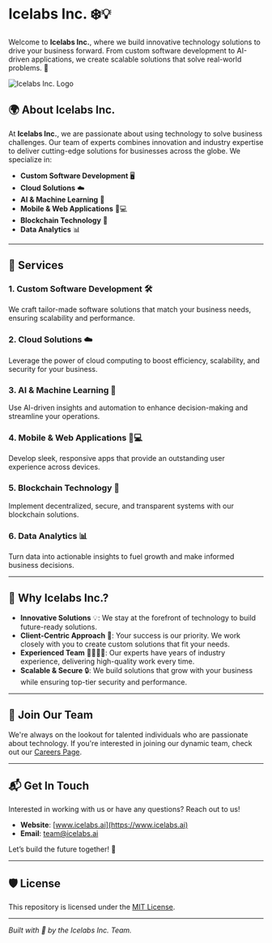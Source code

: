# Icelabs Inc. ❄️💡

Welcome to **Icelabs Inc.**, where we build innovative technology solutions to drive your business forward. From custom software development to AI-driven applications, we create scalable solutions that solve real-world problems. 🚀

![Icelabs Inc. Logo](https://your-logo-url.com)

## 🌍 About Icelabs Inc.

At **Icelabs Inc.**, we are passionate about using technology to solve business challenges. Our team of experts combines innovation and industry expertise to deliver cutting-edge solutions for businesses across the globe. We specialize in:

- **Custom Software Development** 🖥️
- **Cloud Solutions** ☁️
- **AI & Machine Learning** 🤖
- **Mobile & Web Applications** 📱💻
- **Blockchain Technology** 🔗
- **Data Analytics** 📊

---

## 🚀 Services

### 1. **Custom Software Development** 🛠️
We craft tailor-made software solutions that match your business needs, ensuring scalability and performance.

### 2. **Cloud Solutions** ☁️
Leverage the power of cloud computing to boost efficiency, scalability, and security for your business.

### 3. **AI & Machine Learning** 🤖
Use AI-driven insights and automation to enhance decision-making and streamline your operations.

### 4. **Mobile & Web Applications** 📱💻
Develop sleek, responsive apps that provide an outstanding user experience across devices.

### 5. **Blockchain Technology** 🔗
Implement decentralized, secure, and transparent systems with our blockchain solutions.

### 6. **Data Analytics** 📊
Turn data into actionable insights to fuel growth and make informed business decisions.

---

## 🌟 Why Icelabs Inc.?

- **Innovative Solutions** 💡: We stay at the forefront of technology to build future-ready solutions.
- **Client-Centric Approach** 🎯: Your success is our priority. We work closely with you to create custom solutions that fit your needs.
- **Experienced Team** 👨‍💻👩‍💻: Our experts have years of industry experience, delivering high-quality work every time.
- **Scalable & Secure** 🔒: We build solutions that grow with your business while ensuring top-tier security and performance.

---

## 💼 Join Our Team

We're always on the lookout for talented individuals who are passionate about technology. If you're interested in joining our dynamic team, check out our [Careers Page](https://icelabs.ai/careers).

---

## 📬 Get In Touch

Interested in working with us or have any questions? Reach out to us!

- **Website**: [www.icelabs.ai](https://www.icelabs.ai)
- **Email**: team@icelabs.ai

Let’s build the future together! 🚀

---

## 🛡️ License

This repository is licensed under the [MIT License](LICENSE).

---

*Built with 💙 by the Icelabs Inc. Team.*
